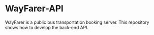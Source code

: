 # WayFarer-API
WayFarer is a public bus transportation booking server. This repository shows how to develop the back-end API.
